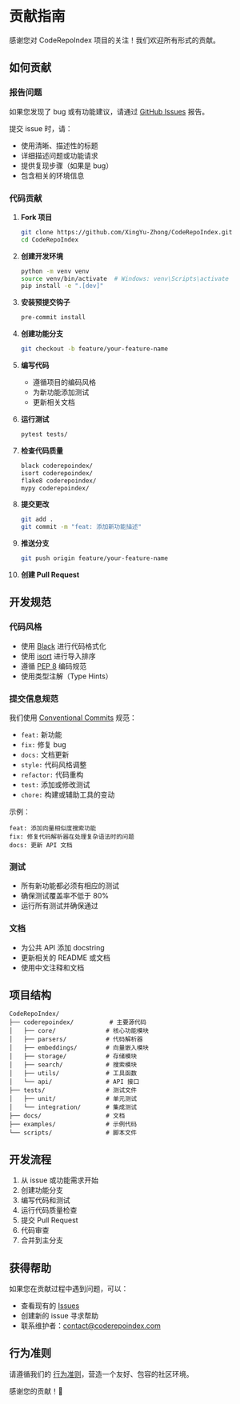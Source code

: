 # 贡献指南

感谢您对 CodeRepoIndex 项目的关注！我们欢迎所有形式的贡献。

## 如何贡献

### 报告问题

如果您发现了 bug 或有功能建议，请通过 [GitHub Issues](https://github.com/XingYu-Zhong/CodeRepoIndex/issues) 报告。

提交 issue 时，请：
- 使用清晰、描述性的标题
- 详细描述问题或功能请求
- 提供复现步骤（如果是 bug）
- 包含相关的环境信息

### 代码贡献

1. **Fork 项目**
   ```bash
   git clone https://github.com/XingYu-Zhong/CodeRepoIndex.git
   cd CodeRepoIndex
   ```

2. **创建开发环境**
   ```bash
   python -m venv venv
   source venv/bin/activate  # Windows: venv\Scripts\activate
   pip install -e ".[dev]"
   ```

3. **安装预提交钩子**
   ```bash
   pre-commit install
   ```

4. **创建功能分支**
   ```bash
   git checkout -b feature/your-feature-name
   ```

5. **编写代码**
   - 遵循项目的编码风格
   - 为新功能添加测试
   - 更新相关文档

6. **运行测试**
   ```bash
   pytest tests/
   ```

7. **检查代码质量**
   ```bash
   black coderepoindex/
   isort coderepoindex/
   flake8 coderepoindex/
   mypy coderepoindex/
   ```

8. **提交更改**
   ```bash
   git add .
   git commit -m "feat: 添加新功能描述"
   ```

9. **推送分支**
   ```bash
   git push origin feature/your-feature-name
   ```

10. **创建 Pull Request**

## 开发规范

### 代码风格

- 使用 [Black](https://black.readthedocs.io/) 进行代码格式化
- 使用 [isort](https://pycqa.github.io/isort/) 进行导入排序
- 遵循 [PEP 8](https://www.python.org/dev/peps/pep-0008/) 编码规范
- 使用类型注解（Type Hints）

### 提交信息规范

我们使用 [Conventional Commits](https://www.conventionalcommits.org/) 规范：

- `feat:` 新功能
- `fix:` 修复 bug
- `docs:` 文档更新
- `style:` 代码风格调整
- `refactor:` 代码重构
- `test:` 添加或修改测试
- `chore:` 构建或辅助工具的变动

示例：
```
feat: 添加向量相似度搜索功能
fix: 修复代码解析器在处理复杂语法时的问题
docs: 更新 API 文档
```

### 测试

- 所有新功能都必须有相应的测试
- 确保测试覆盖率不低于 80%
- 运行所有测试并确保通过

### 文档

- 为公共 API 添加 docstring
- 更新相关的 README 或文档
- 使用中文注释和文档

## 项目结构

```
CodeRepoIndex/
├── coderepoindex/          # 主要源代码
│   ├── core/              # 核心功能模块
│   ├── parsers/           # 代码解析器
│   ├── embeddings/        # 向量嵌入模块
│   ├── storage/           # 存储模块
│   ├── search/            # 搜索模块
│   ├── utils/             # 工具函数
│   └── api/               # API 接口
├── tests/                 # 测试文件
│   ├── unit/              # 单元测试
│   └── integration/       # 集成测试
├── docs/                  # 文档
├── examples/              # 示例代码
└── scripts/               # 脚本文件
```

## 开发流程

1. 从 issue 或功能需求开始
2. 创建功能分支
3. 编写代码和测试
4. 运行代码质量检查
5. 提交 Pull Request
6. 代码审查
7. 合并到主分支

## 获得帮助

如果您在贡献过程中遇到问题，可以：

- 查看现有的 [Issues](https://github.com/XingYu-Zhong/CodeRepoIndex/issues)
- 创建新的 issue 寻求帮助
- 联系维护者：contact@coderepoindex.com

## 行为准则

请遵循我们的 [行为准则](CODE_OF_CONDUCT.md)，营造一个友好、包容的社区环境。

感谢您的贡献！🎉 